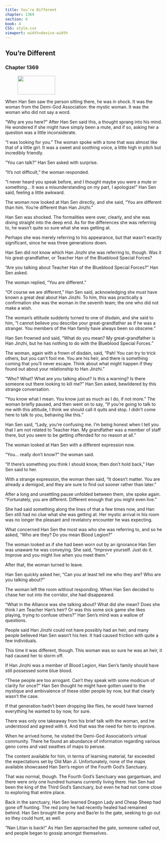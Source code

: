 ```yaml
---
title: You’re Different
chapter: 1369
section: 4
book: 4
CSS: style.css
viewport: width=device-width
---
```


## You’re Different

### Chapter 1369

<figure>
	<img src="../Images/gem.gif" alt="" id="gem" width="120" height="60" />
</figure>

When Han Sen saw the person sitting there, he was in shock. It was the woman from the Demi-God Association: the mystic woman. It was the woman who did not say a word.

“Why are you here?” After Han Sen said this, a thought sprang into his mind. He wondered if she might have simply been a mute, and if so, asking her a question was a little inconsiderate.

“I was looking for you.” The woman spoke with a tone that was almost like that of a little girl. It was a sweet and soothing voice, a little high in pitch but incredibly friendly.

“You can talk?” Han Sen asked with surprise.

“It’s not difficult,” the woman responded.

“I never heard you speak before, and I thought maybe you were a mute or something… It was a misunderstanding on my part, I apologize!” Han Sen said, feeling a little awkward.

The woman now looked at Han Sen directly, and she said, “You are different than him. You’re different than Han Jinzhi.”

Han Sen was shocked. The formalities were over, clearly, and she was diving straight into the deep end. As for the differences she was referring to, he wasn’t quite so sure what she was getting at.

Perhaps she was merely referring to his appearance, but that wasn’t exactly significant, since he was three generations down.

Han Sen did not know which Han Jinzhi she was referring to, though. Was it his great-grandfather, or Teacher Han of the Blueblood Special Forces?

“Are you talking about Teacher Han of the Blueblood Special Forces?” Han Sen asked.

The woman replied, “You are different.”

“Of course we are different,” Han Sen said, acknowledging she must have known a great deal about Han Jinzhi. To him, this was practically a confirmation she was the woman in the seventh team; the one who did not make a wish.

The woman’s attitude suddenly turned to one of disdain, and she said to him, “I cannot believe you describe your great-grandfather as if he was a stranger. You members of the Han family have always been so obscene.”

Han Sen frowned and said, “What do you mean? My great-grandfather is Han Jinzhi, but he has nothing to do with the Blueblood Special Forces.”

The woman, again with a frown of disdain, said, “Pah! You can try to trick others, but you can’t fool me. You are his heir, and there is something coming that you’ll never escape. Think about what might happen if they found out about your relationship to Han Jinzhi.”

“Who? What? What are you talking about? Is this a warning? Is there someone out there looking to kill me?” Han Sen asked, bewildered by this strange conversation.

“You know what I mean. You know just as much as I do, if not more.” The woman briefly paused, and then went on to say, “If you’re going to talk to me with this attitude, I think we should call it quits and stop. I didn’t come here to talk to you, behaving like this.”

Han Sen said, “Lady, you’re confusing me. I’m being honest when I tell you that I am not related to Teacher Han. My grandfather was a member of staff there, but you seem to be getting offended for no reason at all.”

The woman looked at Han Sen with a different expression now.

“You… really don’t know?” the woman said.

“If there’s something you think I should know, then don’t hold back,” Han Sen said to her.

With a strange expression, the woman then said, “It doesn’t matter. You are already a demigod, and they are sure to find out sooner rather than later.”

After a long and unsettling pause unfolded between them, she spoke again. “Fortunately, you are different. Different enough that you might even live.”

She had said something along the lines of that a few times now, and Han Sen still had no clue what she was getting at. Her mystic arrival in his room was no longer the pleasant and revelatory encounter he was expecting.

What concerned Han Sen the most was who she was referring to, and so he asked, “Who are they? Do you mean Blood Legion?”

The woman looked as if she had been worn out by an ignorance Han Sen was unaware he was conveying. She said, “Improve yourself. Just do it. Improve and you might live when you meet them.”

After that, the woman turned to leave.

Han Sen quickly asked her, “Can you at least tell me who they are? Who are you talking about?”

The woman left the room without responding. When Han Sen decided to chase her out into the corridor, she had disappeared.

“What in the Alliance was she talking about? What did she mean? Does she think I am Teacher Han’s heir? Or was this some sick game she likes playing, trying to confuse others?” Han Sen’s mind was a wallow of questions.

People said Han Jinzhi could not have possibly had an heir, and many people believed Han Sen wasn’t his heir. It had caused friction with quite a few individuals.

This time it was different, though. This woman was so sure he was an heir, it had caused her to storm off.

If Han Jinzhi was a member of Blood Legion, Han Sen’s family should have still possessed some blue blood.

“These people are too arrogant. Can’t they speak with some modicum of clarity for once?” Han Sen thought he might have gotten used to the mystique and ambivalence of these older people by now, but that clearly wasn’t the case.

If that generation hadn’t been dropping like flies, he would have learned everything he wanted to by now, for sure.

There was only one takeaway from his brief talk with the woman, and he understood and agreed with it. And that was the need for him to improve.

When he arrived home, he visited the Demi-God Association’s virtual community. There he found an abundance of information regarding various geno cores and vast swathes of maps to peruse.

The content available for him, in terms of learning material, far exceeded the expectations set by Old Man Ji. Unfortunately, none of the maps available showcased Han Sen’s region of the Fourth God’s Sanctuary.

That was normal, though. The Fourth God’s Sanctuary was gargantuan, and there were only one hundred humans currently living there. Han Sen had been the king of the Third God’s Sanctuary, but even he had not come close to exploring that entire place.

Back in the sanctuary, Han Sen learned Dragon Lady and Cheap Sheep had gone off hunting. The red pony he had recently healed had remained behind. Han Sen brought the pony and Bao’er to the gate, seeking to go out so they could hunt, as well.

“Nan Litian is back!” As Han Sen approached the gate, someone called out, and people began to gossip amongst themselves.